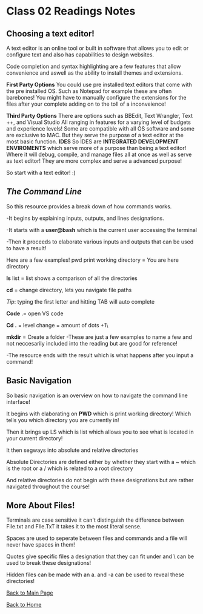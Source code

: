 # Class 02 Readings Notes

## Choosing a text editor!

A text editor is an online tool or built in software that allows you to edit or configure text and also has capabilities to design websites.

Code completion and syntax highlighting are a few features that allow convenience and aswell as the ability to install themes and extensions.

**First Party Options**
You could use pre installed text editors that come with the pre installed OS. Such as Notepad for example these are often barebones!
You might have to manually configure the extensions for the files after your complete adding on to the toll of a inconveience!

**Third Party Options**
There are options such as BBEdit, Text Wrangler, Text ++, and Visual Studio 
All ranging in features for a varying level of budgets and experience levels!
Some are compatible with all OS software and some are exclusive to MAC. 
But they serve the purpose of a text editor at the most basic function.
**IDES**
So IDES are **INTEGRATED DEVELOPMENT ENVIROMENTS** which serve more of a purpose than being a text editor!
Where it will debug, compile, and manage files all at once as well as serve as text editor!
They are more complex and serve a advanced purpose!

So start with a text editor! :)


## *The Command Line*

So this resource provides a break down of how commands works.

-It begins by explaining inputs, outputs, and lines designations.

-It starts with a **user@bash** which is the current user accessing the terminal

-Then it proceeds to elaborate various inputs and outputs that can be used to have a result!

Here are a few examples!
pwd print working directory = You are here directory

**ls** list = list shows a comparison of all the directories

**cd** = change directory, lets you navigate file paths

*Tip*: typing the first letter and hitting TAB will auto complete

**Code** .= open VS code

**Cd .** =  level change = amount of dots +1\

**mkdir** = Create a folder
-These are just a few examples to name a few and not neccesarily included into the reading but are good for reference!

-The resource ends with the result which is what happens after you input a command!

## Basic Navigation

So basic navigation is an overview on how to navigate the command line interface!

It begins with elaborating on **PWD** which is print working directory! Which tells you which directory you are currently in!

Then it brings up LS which is list which allows you to see what is located in your current directory!

It then segways into absolute and relative directories

Absolute Directories are defined either by whether they start with a ~ which is the root or a / which is related to a root directory

And relative directories do not begin with these designations but are rather navigated throughout the course!

## More About Files!

Terminals are  case sensitive it can't distinguish the difference between File.txt and FIle.TxT it takes it to the most literal sense.

Spaces are used to seperate between files and commands and a file will never have spaces in them!

Quotes give specific files a designation that they can fit under and \ can be used to break these designations!

Hidden files can be made with an a. and -a can be used to reveal these directories!

[Back to Main Page](https://zusolaris.github.io/reading-notes/)


[Back to Home](https://zusolaris.github.io/reading-notes/)






